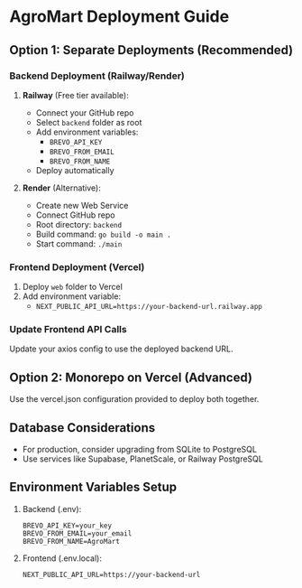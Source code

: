 # AgroMart Deployment Guide

## Option 1: Separate Deployments (Recommended)

### Backend Deployment (Railway/Render)
1. **Railway** (Free tier available):
   - Connect your GitHub repo
   - Select `backend` folder as root
   - Add environment variables:
     - `BREVO_API_KEY`
     - `BREVO_FROM_EMAIL` 
     - `BREVO_FROM_NAME`
   - Deploy automatically

2. **Render** (Alternative):
   - Create new Web Service
   - Connect GitHub repo
   - Root directory: `backend`
   - Build command: `go build -o main .`
   - Start command: `./main`

### Frontend Deployment (Vercel)
1. Deploy `web` folder to Vercel
2. Add environment variable:
   - `NEXT_PUBLIC_API_URL=https://your-backend-url.railway.app`

### Update Frontend API Calls
Update your axios config to use the deployed backend URL.

## Option 2: Monorepo on Vercel (Advanced)
Use the vercel.json configuration provided to deploy both together.

## Database Considerations
- For production, consider upgrading from SQLite to PostgreSQL
- Use services like Supabase, PlanetScale, or Railway PostgreSQL

## Environment Variables Setup
1. Backend (.env):
   ```
   BREVO_API_KEY=your_key
   BREVO_FROM_EMAIL=your_email
   BREVO_FROM_NAME=AgroMart
   ```

2. Frontend (.env.local):
   ```
   NEXT_PUBLIC_API_URL=https://your-backend-url
   ```